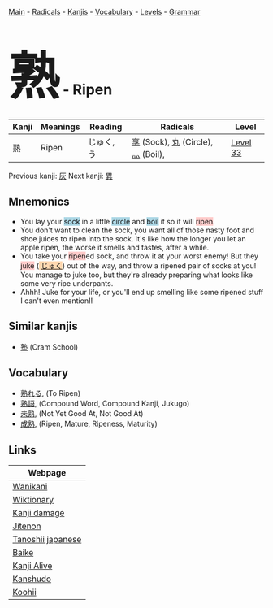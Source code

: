 <style> bigfont {font-size: 100px}</style>
[Main](../README.md) -
[Radicals](../radicals.md) -
[Kanjis](../kanjis.md) -
[Vocabulary](../vocabulary.md) -
[Levels](../levels.md) -
[Grammar](../grammar.md)
# <bigfont> 熟</bigfont> - Ripen 

| Kanji | Meanings | Reading | Radicals | Level |
| --- | --- | --- | --- | --- |
| 熟 | Ripen | じゅく, う | [享](../radicals/享.md) (Sock), [丸](../radicals/丸.md) (Circle), [灬](../radicals/灬.md) (Boil),  | [Level 33](../levels/wk_level33.md) |

Previous kanji: [灰](灰.md) Next kanji: [異](異.md) 

## Mnemonics
 * You lay your <span style="background-color:#ADD8E6"> sock</span> in a little <span style="background-color:#ADD8E6"> circle</span> and <span style="background-color:#ADD8E6"> boil</span> it so it will <span style="background-color:#ffcccb"> ripen</span>.
* You don't want to clean the sock, you want all of those nasty foot and shoe juices to ripen into the sock. It's like how the longer you let an apple ripen, the worse it smells and tastes, after a while.
* You take your <span style="background-color:#ffcccb"> ripen</span>ed sock, and throw it at your worst enemy! But they <span style="background-color:#ffcccb"> juke</span> (<span style="background-color:#fed8b1"> [じゅく](https://jisho.org/search/じゅく)</span>) out of the way, and throw a ripened pair of socks at you! You manage to juke too, but they're already preparing what looks like some very ripe underpants.
* Ahhh! Juke for your life, or you'll end up smelling like some ripened stuff I can't even mention!!


## Similar kanjis
 * [塾](塾.md) (Cram School)


## Vocabulary
 * [熟れる](../vocabulary/熟.md), (To Ripen)
* [熟語](../vocabulary/熟.md), (Compound Word, Compound Kanji, Jukugo)
* [未熟](../vocabulary/熟.md), (Not Yet Good At, Not Good At)
* [成熟](../vocabulary/熟.md), (Ripen, Mature, Ripeness, Maturity)



## Links 

| Webpage |
| --- |
| [Wanikani          ](https://www.wanikani.com/kanji/熟) |
| [Wiktionary        ](https://en.wiktionary.org/wiki/熟) |
| [Kanji damage      ](http://www.kanjidamage.com/kanji/search?utf8=✓&q=熟) |
| [Jitenon           ](https://jitenon.com/kanji/熟) |
| [Tanoshii japanese ](https://www.tanoshiijapanese.com/dictionary/kanji.cfm?k=熟) |
| [Baike             ](https://baike.baidu.com/item/熟) |
| [Kanji Alive       ](https://app.kanjialive.com/熟) |
| [Kanshudo          ](https://www.kanshudo.com/searchmn?q=熟) |
| [Koohii            ](https://kanji.koohii.com/study/kanji/熟) |
